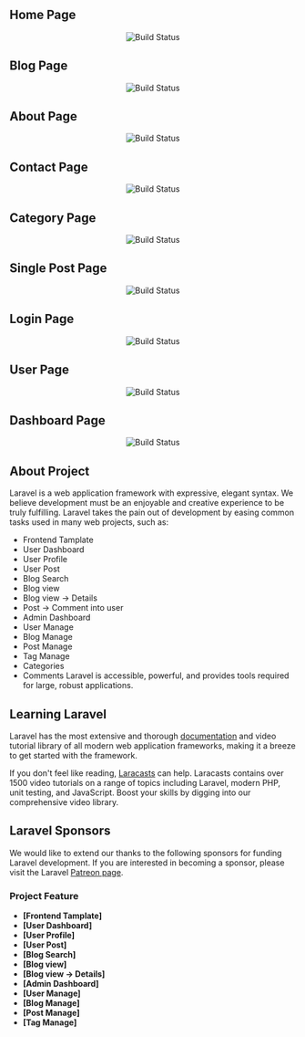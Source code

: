 <h2>Home Page</h2>
<p align="center">
<img src= "public/screenshort/127.0.0.1_8000_home.png" alt="Build Status">
</p> 
<h2>Blog Page</h2>
<p align="center">
<img src= "public/screenshort/127.0.0.1_8000_blog.png" alt="Build Status">
</p>
<h2>About Page</h2>
<p align="center">
<img src= "public/screenshort/127.0.0.1_8000_about.png" alt="Build Status">
</p>
<h2>Contact Page</h2>
<p align="center">
<img src= "public/screenshort/127.0.0.1_8000_contact.png" alt="Build Status">
</p>
<h2>Category Page</h2>
<p align="center">
<img src= "public/screenshort/127.0.0.1_8000_category.png" alt="Build Status">
</p>
<h2>Single Post Page</h2>
<p align="center">
<img src= "public/screenshort/127.0.0.1_8000_singlePost_abe-waters.png" alt="Build Status">
</p>
<h2>Login Page</h2>
<p align="center">
<img src= "public/screenshort/127.0.0.1_8000_login.png" alt="Build Status">
</p>
<h2>User Page</h2>
<p align="center">
<img src= "public/screenshort/127.0.0.1_8000_user_dashboard.png" alt="Build Status">
</p>
<h2>Dashboard Page</h2>
<p align="center">
<img src= "public/screenshort/127.0.0.1_8000_admin_dashboard.png" alt="Build Status">
</p>

## About Project

Laravel is a web application framework with expressive, elegant syntax. We believe development must be an enjoyable and creative experience to be truly fulfilling. Laravel takes the pain out of development by easing common tasks used in many web projects, such as:

-   Frontend Tamplate
-   User Dashboard
-   User Profile
-   User Post
-   Blog Search
-   Blog view
-   Blog view -> Details
-   Post -> Comment into user
-   Admin Dashboard
-   User Manage
-   Blog Manage
-   Post Manage
-   Tag Manage
-   Categories
-   Comments
    Laravel is accessible, powerful, and provides tools required for large, robust applications.

## Learning Laravel

Laravel has the most extensive and thorough [documentation](https://laravel.com/docs) and video tutorial library of all modern web application frameworks, making it a breeze to get started with the framework.

If you don't feel like reading, [Laracasts](https://laracasts.com) can help. Laracasts contains over 1500 video tutorials on a range of topics including Laravel, modern PHP, unit testing, and JavaScript. Boost your skills by digging into our comprehensive video library.

## Laravel Sponsors

We would like to extend our thanks to the following sponsors for funding Laravel development. If you are interested in becoming a sponsor, please visit the Laravel [Patreon page](https://patreon.com/taylorotwell).

### Project Feature

-   **[Frontend Tamplate]**
-   **[User Dashboard]**
-   **[User Profile]**
-   **[User Post]**
-   **[Blog Search]**
-   **[Blog view]**
-   **[Blog view -> Details]**
-   **[Admin Dashboard]**
-   **[User Manage]**
-   **[Blog Manage]**
-   **[Post Manage]**
-   **[Tag Manage]**
